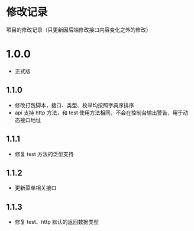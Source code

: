 # 修改记录

项目的修改记录（只更新因后端修改接口内容变化之外的修改）

# 1.0.0

- 正式版

## 1.1.0

- 修改打包脚本，接口、类型、枚举均按照字典序排序
- api 支持 http 方法，和 test 使用方法相同，不会在控制台输出警告，用于动态接口地址

## 1.1.1

- 修复 test 方法的泛型支持

## 1.1.2

- 更新菜单相关接口

## 1.1.3

- 修复 test、http 默认的返回数据类型
